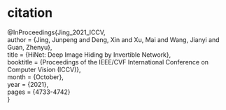 # citation #
@InProceedings{Jing_2021_ICCV,  
    author    = {Jing, Junpeng and Deng, Xin and Xu, Mai and Wang, Jianyi and Guan, Zhenyu},  
    title     = {HiNet: Deep Image Hiding by Invertible Network},  
    booktitle = {Proceedings of the IEEE/CVF International Conference on Computer Vision (ICCV)},  
    month     = {October},  
    year      = {2021},  
    pages     = {4733-4742}  
}
